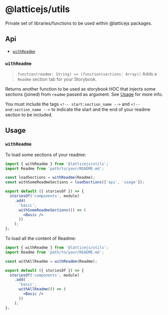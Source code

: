 # @latticejs/utils
Private set of libraries/functions to be used within @latticejs packages.

## Api
* [`withReadme`](#withReadme)

### `withReadme`

> `function(readme: String) => (function(sections: Array))`
Adds a `Readme` section tab for your Storybook.

Returns another function to be used as storybook HOC that injects some sections (joined) from `readme` passed as argument. See [Usage](#Usage) for more info.

You must include the tags `<!-- start:section_name -->` and `<!-- end:section_name -->` to indicate the start and the end of your readme section to be included.

## Usage

### `withReadme`

To load some sections of your readme:
```jsx
import { withReadme } from '@latticejs/utils';
import Readme from 'path/to/your/README.md';

const loadSections = withReadme(Readme);
const withSomeReadmeSections = loadSections(['api', 'usage']);

export default ({ storiesOf }) => {
  storiesOf('components', module)
    .add(
      'basic',
      withSomeReadmeSections(() => (
        <Basic />
      ))
    );
};

```

To load all the content of Readme:
```jsx
import { withReadme } from '@latticejs/utils';
import Readme from 'path/to/your/README.md';

const withAllReadme = withReadme(Readme);

export default ({ storiesOf }) => {
  storiesOf('components', module)
    .add(
      'basic',
      withAllReadme(() => (
        <Basic />
      ))
    );
};

```
